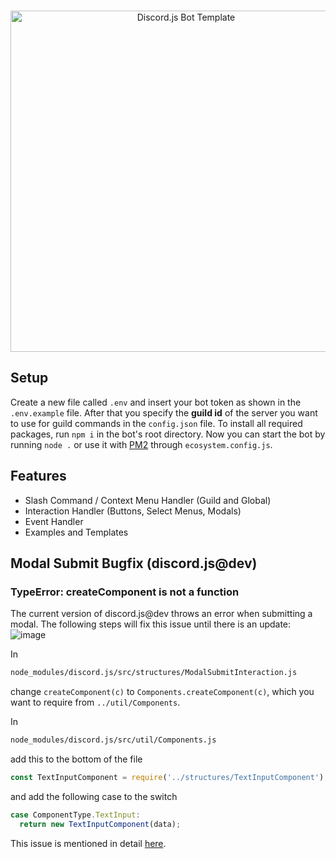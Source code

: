 <div align="center">
  <br />
  <p>
    <img src="https://i.imgur.com/Xhguvlc.png" width="546" alt="Discord.js Bot Template" />
  </p>
</div>

## Setup

Create a new file called `.env` and insert your bot token as shown in the `.env.example` file. After that you specify the **guild id** of the server you want to use for guild commands in the `config.json` file. To install all required packages, run `npm i` in the bot's root directory. Now you can start the bot by running `node .` or use it with [PM2](https://pm2.keymetrics.io/) through `ecosystem.config.js`.

## Features

 - Slash Command / Context Menu Handler (Guild and Global)
 - Interaction Handler (Buttons, Select Menus, Modals)
 - Event Handler
 - Examples and Templates


## Modal Submit Bugfix (discord.js@dev)
### TypeError: createComponent is not a function

The current version of discord.js@dev throws an error when submitting a modal. The following steps will fix this issue until there is an update:
![image](https://user-images.githubusercontent.com/82803315/162082766-a5301a1e-73fd-4457-865a-3ee2642a58d3.png)

In
```bash
node_modules/discord.js/src/structures/ModalSubmitInteraction.js
```

change `createComponent(c)` to `Components.createComponent(c)`, which you want to require from `../util/Components`.

In

```bash
node_modules/discord.js/src/util/Components.js
```

add this to the bottom of the file

```js
const TextInputComponent = require('../structures/TextInputComponent');
```

and add the following case to the switch

```js
case ComponentType.TextInput:
  return new TextInputComponent(data);
```

This issue is mentioned in detail [here](https://github.com/discordjs/discord.js/pull/7649).
